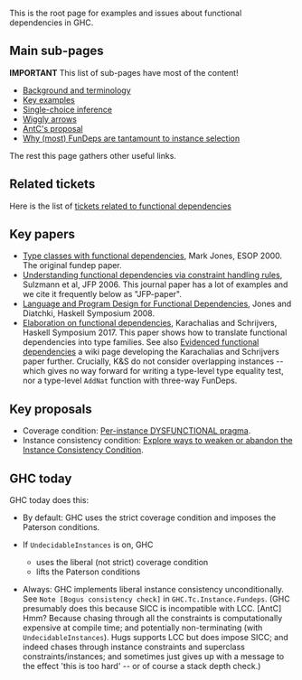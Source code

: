 This is the root page for examples and issues about functional dependencies in GHC.

## Main sub-pages

**IMPORTANT** This list of sub-pages have most of the content!

* [Background and terminology](Functional-dependencies-in-GHC/background-and-terminology)
* [Key examples](Functional-dependencies-in-GHC/key-examples)
* [Single-choice inference](Functional-dependencies-in-GHC/Single-choice-inference)
* [Wiggly arrows](Functional-dependencies-in-GHC/Wiggly-arrows)
* [AntC's proposal](Functional-dependencies-in-GHC/AntC-proposal)
* [Why (most) FunDeps are tantamount to instance selection](Functional-dependencies-in-GHC/Background-in-database-theory)

The rest this page gathers other useful links.

## Related tickets

Here is the list of [tickets related to functional dependencies](https://gitlab.haskell.org/ghc/ghc/-/issues/?label_name%5B%5D=FunctionalDependencies)

## Key papers

* [Type classes with functional dependencies](https://web.cecs.pdx.edu/~mpj/pubs/fundeps.html), Mark Jones, ESOP 2000.  The original fundep paper.
* [Understanding functional dependencies via constraint handling rules](https://www.microsoft.com/en-us/research/publication/understanding-functional-dependencies-via-constraint-handling-rules/), Sulzmann et al, JFP 2006.  This journal paper has a lot of examples and we cite it frequently below as "JFP-paper".
* [Language and Program Design for Functional Dependencies](https://web.cecs.pdx.edu/~mpj/pubs/fundeps-design.pdf), Jones and Diatchki, Haskell Symposium 2008.
* [Elaboration on functional dependencies](https://people.cs.kuleuven.be/~tom.schrijvers/portfolio/haskell2017a.html), Karachalias and Schrijvers, Haskell Symposium 2017.  This paper shows how to translate functional dependencies into type families. See also [Evidenced functional dependencies](Functional-dependencies-in-GHC/Evidenced-Functional-Dependencies) a wiki page developing the Karachalias and Schrijvers paper further. Crucially, K&S do not consider overlapping instances -- which gives no way forward for writing a type-level type equality test, nor a type-level `AddNat` function with three-way FunDeps.


## Key proposals

* Coverage condition: [Per-instance DYSFUNCTIONAL pragma](https://github.com/ghc-proposals/ghc-proposals/pull/374).
* Instance consistency condition: [Explore ways to weaken or abandon the Instance Consistency Condition](https://github.com/ghc-proposals/ghc-proposals/issues/391).

## GHC today

GHC today does this:

* By default: GHC uses the strict coverage condition and imposes the Paterson conditions.

* If `UndecidableInstances` is on, GHC
  * uses the liberal (not strict) coverage condition
  * lifts the Paterson conditions

* Always: GHC implements liberal instance consistency unconditionally.  See `Note [Bogus consistency check]` in `GHC.Tc.Instance.Fundeps`.  (GHC presumably does this because SICC is incompatible with LCC. [AntC] Hmm? Because chasing through all the constraints is computationally expensive at compile time; and potentially non-terminating (with `UndecidableInstances`). Hugs supports LCC but does impose SICC; and indeed chases through instance constraints and superclass constraints/instances; and sometimes just gives up with a message to the effect 'this is too hard' -- or of course a stack depth check.)

